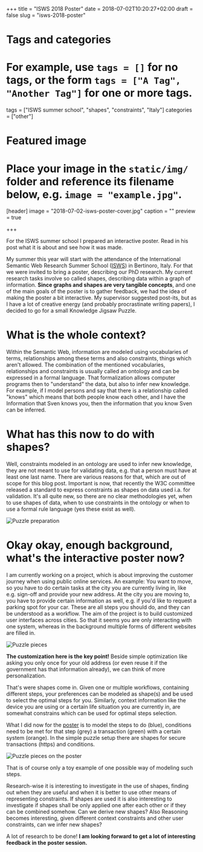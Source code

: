 +++
title = "ISWS 2018 Poster"
date = 2018-07-02T10:20:27+02:00
draft = false
slug = "isws-2018-poster"

# Tags and categories
# For example, use `tags = []` for no tags, or the form `tags = ["A Tag", "Another Tag"]` for one or more tags.
tags = ["ISWS summer school", "shapes", "constraints", "Italy"]
categories = ["other"]

# Featured image
# Place your image in the `static/img/` folder and reference its filename below, e.g. `image = "example.jpg"`.
[header]
image = "2018-07-02-isws-poster-cover.jpg"
caption = ""
preview = true

+++

For the ISWS summer school I prepared an interactive poster. Read in his post what it is about and see how it was made.

<!--more-->

My summer this year will start with the attendance of the International Semantic Web Research Summer School ([ISWS](http://stlab.istc.cnr.it/isws/wordpress/)) in Bertinoro, Italy.
For that we were invited to bring a poster, describing our PhD research. My current research tasks involve so called shapes, describing data within a graph of information. 
**Since graphs and shapes are very tangible concepts**, and one of the main goals of the poster is to gather feedback, we had the idea of making the poster a bit interactive.
My supervisor suggested post-its, but as I have a lot of creative energy (and probably procrastinate writing papers), I decided to go for a small Knowledge Jigsaw Puzzle.

# What is the whole context?
Within the Semantic Web, information are modeled using vocabularies of terms, relationships among these terms and also constraints, things which aren't allowed.
The combination of the mentioned vocabularies, relationships and constraints is usually called an ontology and can be expressed in a formal language.
That formalization allows computer programs then to "understand" the data, but also to infer new knowledge. For example, if I model persons and say that there is a relationship called "knows" which means that both people know each other, and I have the Information that Sven knows you, then the information that you know Sven can be inferred.

# What has this now to do with shapes?
Well, constraints modeled in an ontology are used to infer new knowledge, they are not meant to use for validating data, e.g. that a person must have at least one last name. There are various reasons for that, which are out of scope for this blog post. Important is now, that recently the W3C committee released a standard to express constraints as shapes on data used i.a. for validation.
It's all quite new, so there are no clear methodologies yet, when to use shapes of data, when to use constraints in the ontology or when to use a formal rule language (yes these exist as well).

![Puzzle preparation](/img/2018-07-02-puzzle-preparation.jpg)

# Okay okay, enough background, what's the interactive poster now?
I am currently working on a project, which is about improving the customer journey when using public online services.
An example: You want to move, so you have to do certain tasks at the city you are currently living in, like e.g. sign-off and provide your new address.
At the city you are moving to, you have to provide certain information as well, e.g. if you'd like to request a parking spot for your car.
These are all steps you should do, and they can be understood as a workflow.
The aim of the project is to build customized user interfaces across cities. So that it seems you are only interacting with one system, whereas in the background multiple forms of different websites are filled in. 

![Puzzle pieces](/img/2018-07-02-poster-pieces.jpg)

**The customization here is the key point!**
Beside simple optimization like asking you only once for your old address (or even reuse it if the government has that information already), we can think of more personalization. 

That's were shapes come in. 
Given one or multiple workflows, containing different steps, your preferences can be modeled as shape(s) and be used to select the optimal steps for you. 
Similarly, context information like the device you are using or a certain life situation you are currently in, are somewhat constrains which can be used for optimal steps selection. 

What I did now for the [poster](https://www.slideshare.net/SvenLieber/knowledge-jigsaw-puzzle) is to model the steps to do (blue), conditions need to be met for that step (grey) a transaction (green) with a certain system (orange).
In the simple puzzle setup there are shapes for secure transactions (https) and conditions.

![Puzzle pieces on the poster](/img/2018-07-02-puzzle-on-poster.jpg)

That is of course only a toy example of one possible way of modeling such steps.

Research-wise it is interesting to investigate in the use of shapes, finding out when they are useful and when it is better to use other means of representing constraints.
If shapes are used it is also interesting to investigate if shapes shall be only applied one after each other or if they can be combined somehow. Can we derive new shapes?
Also Reasoning becomes interesting, given different context constraints and other user constraints, can we infer new shapes?

A lot of research to be done!
**I am looking forward to get a lot of interesting feedback in the poster session.**
